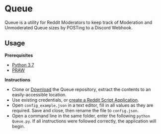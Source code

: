 # Queue

Queue is a utility for Reddit Moderators to keep track of Moderation and Unmoderated Queue sizes by POSTing to a Discord Webhook.

## Usage

**Prerequisites**

-   [Python 3.7](https://www.python.org/downloads/release/python-370/)
-   [PRAW](https://praw.readthedocs.io/en/latest/getting_started/installation.html)

**Instructions**

-   Clone or [Download](https://github.com/EthanC/Queue/archive/master.zip) the Queue repository, extract the contents to an easily-accessible location.
-   Use existing credentials, or [create a Reddit Script Application](https://github.com/reddit-archive/reddit/wiki/OAuth2#getting-started).
-   Open `config_example.json` in a text editor, fill in all values as they are required. Save and close, then rename the file to `config.json`.
-   Open a command line in the same folder, enter the following `python Queue.py`. If all instructions were followed correctly, the application will begin.
